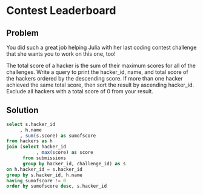 # Contest Leaderboard


## Problem
You did such a great job helping Julia with her last coding contest challenge that she wants you to work on this one, too!

The total score of a hacker is the sum of their maximum scores for all of the challenges. Write a query to print the hacker_id, name, and total score of the hackers ordered by the descending score. If more than one hacker achieved the same total score, then sort the result by ascending hacker_id. Exclude all hackers with a total score of 0 from your result.

## Solution
```sql
select s.hacker_id
     , h.name
     , sum(s.score) as sumofscore
from hackers as h 
join (select hacker_id
           , max(score) as score
      from submissions
      group by hacker_id, challenge_id) as s
on h.hacker_id = s.hacker_id
group by s.hacker_id, h.name
having sumofscore != 0
order by sumofscore desc, s.hacker_id
```